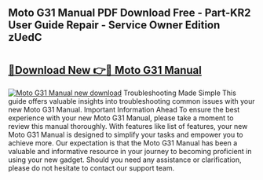 ## Moto G31 Manual PDF Download Free - Part-KR2 User Guide Repair - Service Owner Edition zUedC

# <h2><a href="http://cf20494.oget.top/?id=Moto+G31+Manual">🔗Download New 👉🔴 Moto G31 Manual</a></h2>

[![Moto G31 Manual new download](https://i.imgur.com/5g1atiW.png)](http://cf20494.oget.top/?id=Moto+G31+Manual)
Troubleshooting Made Simple This guide offers valuable insights into troubleshooting common issues with your new Moto G31 Manual. Important Information Ahead To ensure the best experience with your new Moto G31 Manual, please take a moment to review this manual thoroughly. With features like list of features, your new Moto G31 Manual is designed to simplify your tasks and empower you to achieve more. Our expectation is that the Moto G31 Manual has been a valuable and informative resource in your journey to becoming proficient in using your new gadget. Should you need any assistance or clarification, please do not hesitate to contact our support team.
